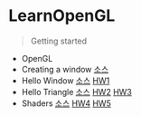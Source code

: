 # LearnOpenGL

> Getting started

- OpenGL
- Creating a window <a href="./src/[Getting started] Creating a window">소스</a>
- Hello Window <a href="./src/[Getting started] Hello Window">소스</a> <a href="./src/HW1">HW1</a>
- Hello Triangle <a href="./src/[Getting started] Hello Triangle">소스</a> <a href="./src/HW2">HW2</a> <a href="./src/HW3">HW3</a>
- Shaders <a href="./src/[Getting started] Shaders">소스</a> <a href="./src/HW4">HW4</a> <a href="./src/HW5">HW5</a>
